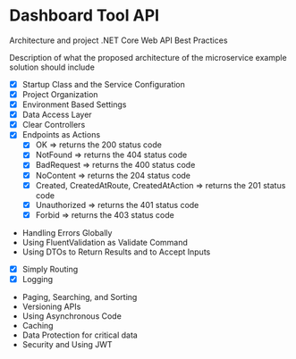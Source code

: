 # Dashboard Tool API

 Architecture and project .NET Core Web API Best Practices

 Description of what the proposed architecture of the 
 microservice example solution should include 

   - [x] Startup Class and the Service Configuration
   - [x] Project Organization
   - [x] Environment Based Settings
   - [x] Data Access Layer
   - [x] Clear Controllers
   - [x] Endpoints as Actions
     - [x] OK => returns the 200 status code
     - [x] NotFound => returns the 404 status code
     - [x] BadRequest => returns the 400 status code
     - [x] NoContent => returns the 204 status code
     - [x] Created, CreatedAtRoute, CreatedAtAction => returns the 201 status code
     - [x] Unauthorized => returns the 401 status code
     - [x] Forbid => returns the 403 status code
   - Handling Errors Globally
   - Using FluentValidation as Validate Command
   - Using DTOs to Return Results and to Accept Inputs
   - [x] Simply Routing
   - [x] Logging
   - Paging, Searching, and Sorting
   - Versioning APIs
   - Using Asynchronous Code
   - Caching
   - Data Protection for critical data
   - Security and Using JWT